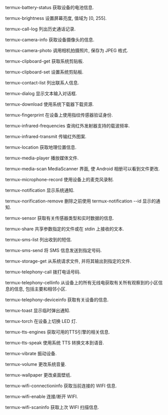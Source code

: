 termux-battery-status 获取设备的电池信息.

termux-brightness 设置屏幕亮度, 值域为 [0, 255].

termux-call-log 列出历史通话记录.

termux-camera-info 获取设备摄像头的信息.

termux-camera-photo 调用相机拍摄照片, 保存为 JPEG 格式.

termux-clipboard-get 获取系统剪贴板.

termux-clipboard-set 设置系统剪贴板.

termux-contact-list 列出联系人信息.

termux-dialog 显示文本输入对话框.

termux-download 使用系统下载器下载资源.

termux-fingerprint 在设备上使用指纹传感器验证身份.

termux-infrared-frequencies 查询红外发射器支持的载波频率.

termux-infrared-transmit 传输红外图案.

termux-location 获取地理位置信息.

termux-media-player 播放媒体文件.

termux-media-scan MediaScanner 界面, 使 Android 相册可以看到文件更改.

termux-microphone-record 使用设备上的麦克风录制.

termux-notification 显示系统通知.

termux-norification-remove 删除之前使用 termux-notification --id 显示的通知.

termux-sensor 获取有关传感器类型和实时数据的信息.

termux-share 共享参数指定的文件或在 stdin 上接收的文本.

termux-sms-list 列出收到的短信.

termux-sms-send 将 SMS 信息发送到指定号码.

termux-storage-get 从系统请求文件, 并将其输出到指定的文件.

termux-telephony-call 拨打电话号码.

termux-telephony-cellinfo 从设备上的所有无线电获取有关所有观察到的小区信息的信息, 包括主要和相邻小区.

termux-telephony-deviceinfo 获取有关设备的信息.

termux-toast 显示临时弹出通知.

termux-torch 在设备上切换 LED 灯.

termux-tts-engines 获取可用的TTS引擎的相关信息.

termux-tts-speak 使用系统 TTS 转换文本到语音.

termux-vibrate 振动设备.

termux-volume 更改系统音量.

termux-wallpaper 更改桌面壁纸.

termux-wifi-connectioninfo 获取当前连接的 WIFI 信息.

termux-wifi-enable 连接/断开 WIFI.

termux-wifi-scaninfo 获取上次 WIFI 扫描信息.
